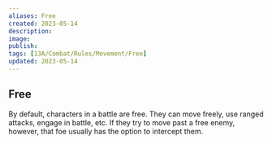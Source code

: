 ```yaml
---
aliases: Free
created: 2023-05-14
description: 
image: 
publish: 
tags: [13A/Combat/Rules/Movement/Free]
updated: 2023-05-14
---
```


## Free

By default, characters in a battle are free. They can move freely, use ranged attacks, engage in battle, etc. If they try to move past a free enemy, however, that foe usually has the option to intercept them. 